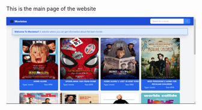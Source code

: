 This is the main page of the website

![Main Page](https://github.com/abu-samRah/movies-website-assignment/blob/main/doc/mainPage1.png)
